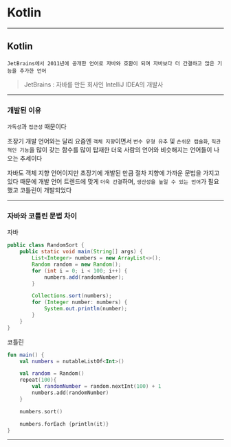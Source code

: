 # Kotlin
---
## Kotlin
```
JetBrains에서 2011년에 공개한 언어로 자바와 호환이 되며 자바보다 더 간결하고 많은 기능을 추가한 언어
```
> JetBrains : 자바를 만든 회사인 IntelliJ IDEA의 개발사

---
### 개발된 이유
`가독성`과 `접근성` 때문이다

초장기 개발 언어와는 달리 요즘엔 `객체 지향`이면서 `변수 유형 유추` 및 `손쉬운 캡슐화`, `직관적인 기능`을 많이 갖는 함수를 많이 탑재한 더욱 사람의 언어와 비슷해지는 언어들이 나오는 추세이다

자바도 객체 지향 언어이지만 초장기에 개발된 만큼 절차 지향에 가까운 문법을 가지고 있다
때문에 개발 언어 트렌드에 맞게 `더욱 간결`하며, `생산성을 높일 수 있는 언어`가 필요했고 코틀린이 개발되었다

---
### 자바와 코틀린 문법 차이
자바
```java
public class RandomSort {
    public static void main(String[] args) {
        List<Integer> numbers = new ArrayList<>();
        Random random = new Random();
        for (int i = 0; i < 100; i++) {
            numbers.add(randomNumber);
        }

        Collections.sort(numbers);
        for (Integer number: numbers) {
            System.out.println(number);
        }
    }
}
```
코틀린
```kotlin
fun main() {
    val numbers = nutableListOf<Int>()

    val random = Random()
    repeat(100){
        val randomNumber = random.nextInt(100) + 1
        numbers.add(randomNumber)
    }

    numbers.sort()

    numbers.forEach {println(it)}
}
```
---